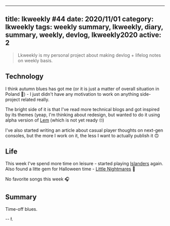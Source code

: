 
---
title: lkweekly #44
date: 2020/11/01
category: lkweekly
tags: weekly summary, lkweekly, diary, summary, weekly, devlog, lkweekly2020
active: 2
---

> Lkweekly is my personal project about making devlog + lifelog notes on weekly basis.

## Technology

I think autumn blues has got me (or it is just a matter of overall situation in Poland 🤔) - I just didn't have any motivation to work on anything side-project related really.

The bright side of it is that I've read more technical blogs and got inspired by its themes (yeap, I'm thinking about redesign, but wanted to do it using alpha version of [Lem](https://lem.pub) (which is not yet ready 🙄)

I've also started writing an article about casual player thoughts on next-gen consoles, but the more I work on it, the less I want to actually publish it 🙃

## Life

This week I've spend more time on leisure - started playing [Islanders](https://en.wikipedia.org/wiki/Islanders_(video_game)) again. Also found a litte gem for Halloween time - [Little Nightmares](https://en.wikipedia.org/wiki/Little_Nightmares) 🎃

No favorite songs this week 🎧

## Summary

Time-off blues.

-- ł.
